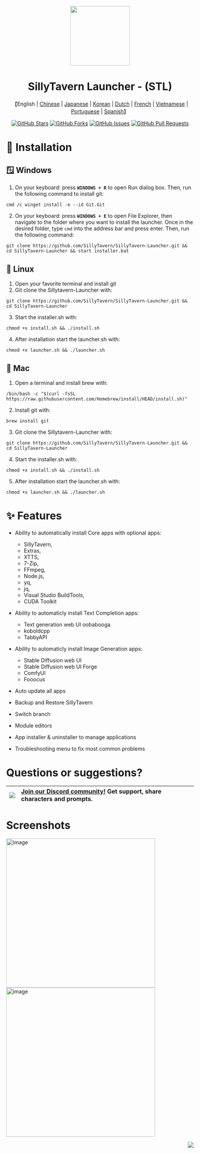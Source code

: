 <a name="readme-top"></a>

<div align="center">

<img height="160" src="st-launcher.ico">

<h1 align="center">SillyTavern Launcher - (STL)</h1>

<p align="center">
    【English | <a href="README-zh-cn.md">Chinese</a> | <a href="README-ja-jp.md">Japanese</a> | <a href="README-ko-kr.md">Korean</a> | <a href="README-nl-nl.md">Dutch</a> | <a href="README-fr-fr.md">French</a> | <a href="README-vi-vn.md">Vietnamese</a> | <a href="README-pt-pt.md">Portuguese</a> | <a href="README-es-es.md">Spanish</a>】
  
[![GitHub Stars](https://img.shields.io/github/stars/SillyTavern/SillyTavern-Launcher.svg)](https://github.com/SillyTavern/SillyTavern-Launcher/stargazers)
[![GitHub Forks](https://img.shields.io/github/forks/SillyTavern/SillyTavern-Launcher.svg)](https://github.com/SillyTavern/SillyTavern-Launcher/network)
[![GitHub Issues](https://img.shields.io/github/issues/SillyTavern/SillyTavern-Launcher.svg)](https://github.com/SillyTavern/SillyTavern-Launcher/issues)
[![GitHub Pull Requests](https://img.shields.io/github/issues-pr/SillyTavern/SillyTavern-Launcher.svg)](https://github.com/SillyTavern/SillyTavern-Launcher/pulls)
</div>

# 🔧 Installation
## 🪟 Windows
1.  On your keyboard: press **`WINDOWS + R`** to open Run dialog box. Then, run the following command to install git:
```shell
cmd /c winget install -e --id Git.Git
```
2. On your keyboard: press **`WINDOWS + E`** to open File Explorer, then navigate to the folder where you want to install the launcher. Once in the desired folder, type `cmd` into the address bar and press enter. Then, run the following command:
```shell
git clone https://github.com/SillyTavern/SillyTavern-Launcher.git && cd SillyTavern-Launcher && start installer.bat
```

## 🐧 Linux
1. Open your favorite terminal and install git
2. Git clone the Sillytavern-Launcher with: 
```shell
git clone https://github.com/SillyTavern/SillyTavern-Launcher.git && cd SillyTavern-Launcher
```
3. Start the installer.sh with: 
```shell
chmod +x install.sh && ./install.sh
```
4. After installation start the launcher.sh with: 
```shell
chmod +x launcher.sh && ./launcher.sh
```

## 🍎 Mac
1. Open a terminal and install brew with: 
```shell
/bin/bash -c "$(curl -fsSL https://raw.githubusercontent.com/Homebrew/install/HEAD/install.sh)"
```
2. Install git with: 
```shell
brew install git
```
3. Git clone the Sillytavern-Launcher with: 
```shell
git clone https://github.com/SillyTavern/SillyTavern-Launcher.git && cd SillyTavern-Launcher
```
4. Start the installer.sh with: 
```shell
chmod +x install.sh && ./install.sh
```
5. After installation start the launcher.sh with: 
```shell
chmod +x launcher.sh && ./launcher.sh
```

# ✨ Features
* Ability to automatically install Core apps with optional apps:
  * SillyTavern,
  * Extras,
  * XTTS,
  * 7-Zip,
  * FFmpeg,
  * Node.js,
  * yq,
  * jq,
  * Visual Studio BuildTools,
  * CUDA Toolkit

* Ability to automaticly install Text Completion apps:
  * Text generation web UI oobabooga
  * koboldcpp
  * TabbyAPI

* Ability to automaticly install Image Generation apps:
  * Stable Diffusion web UI
  * Stable Diffusion web UI Forge
  * ComfyUI
  * Fooocus

* Auto update all apps
* Backup and Restore SillyTavern
* Switch branch
* Module editors
* App installer & uninstaller to manage applications
* Troubleshooting menu to fix most common problems

# Questions or suggestions?

| [![][discord-shield-badge]][discord-link] | [Join our Discord community!](https://discord.gg/sillytavern) Get support, share characters and prompts. |
| :---------------------------------------- | :------------------------------------------------------------------------------------------------------- |

# Screenshots
<img width="400" alt="image" src="https://github.com/user-attachments/assets/b4c69b21-f8ce-4ee8-81c1-78de8204b95e">
<img width="400" alt="image" src="https://github.com/user-attachments/assets/f821a4bb-4e52-47f3-b714-13621dd25991">


<div align="right">

[![][back-to-top]](#readme-top)
    
</div>


<!-- LINK GROUP -->
[back-to-top]: https://img.shields.io/badge/-BACK_TO_TOP-151515?style=flat-square
[discord-link]: https://discord.gg/sillytavern
[discord-shield]: https://img.shields.io/discord/1100685673633153084?color=5865F2&label=discord&labelColor=black&logo=discord&logoColor=white&style=flat-square
[discord-shield-badge]: https://img.shields.io/discord/1100685673633153084?color=5865F2&label=discord&labelColor=black&logo=discord&logoColor=white&style=for-the-badge
